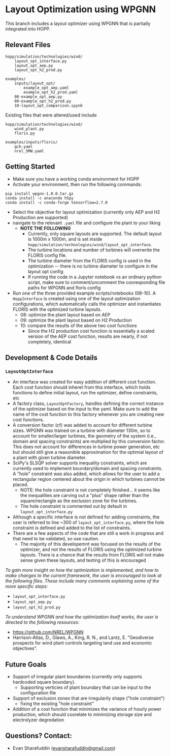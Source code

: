 # Layout Optimization using WPGNN
This branch includes a layout optimizer using WPGNN that is partially integrated into HOPP. 
## Relevant Files
```
hopp/simulation/technologies/wind/
    layout_opt_interface.py
    layout_opt_aep.py
    layout_opt_h2_prod.py

examples/
    inputs/layout_opt/
        example_opt_aep.yaml
        example_opt_h2_prod.yaml
    08-example_opt_aep.py
    09-example_opt_h2_prod.py
    10-layout_opt_comparison.ipynb
``` 

Existing files that were altered/used include
```
hopp/simulation/technologies/wind/
    wind_plant.py
    floris.py

examples/inputs/floris/
    gch.yaml
    nrel_5MW.yaml

```

## Getting Started
* Make sure you have a working conda environment for HOPP
* Activate your environment, then run the following commands:
```
pip install wpgnn-1.0.0.tar.gz
conda install -c anaconda h5py
conda install -c conda-forge tensorflow=2.7.0
```
* Select the objective for layout optimization (currently only AEP and H2 Production are supported)
* navigate to the relevant `.yaml` file and configure the plant to your liking
    * **NOTE THE FOLLOWING**
        * Currently, only square layouts are supported. The default layout is 1000m x 1000m, and is set inside ```hopp/simulation/technologies/wind/layout_opt_interface```.
        * The turbine locations and number of turbines will overwrite the FLORIS config file.
        * The turbine diameter from the FLORIS config is used in the optimization -- there is no turbine diameter to configure in the layout opt config 
        * If running the code in a Jupyter notebook vs an ordinary python script, make sure to comment/uncomment the cooresponding file paths for WPGNN and floris config 
* Run one of the three provided example scripts/notebooks (08-10). A `HoppInterface` is created using one of the layout optimization configurations, which automatically calls the optimizer and instantiates FLORIS with the optimized turbine layouts.
    * 08: optimize the plant layout based on AEP
    * 09: optimize the plant layout based on H2 Production
    * 10: compare the results of the above two cost functions
        * Since the H2 production cost function is essentially a scaled version of the AEP cost function, results are nearly, if not completely, identical

## Development & Code Details
### `LayoutOptInterface`
* An interface was created for easy addition of different cost function. Each cost function should inheret from this interface, which holds functions to define initial layout, run the optimizer, define constraints, etc
* A factory class, `LayoutOptFactory`, handles defining the correct instance of the optimizer based on the input to the yaml. Make sure to add the name of the cost function to this factory whenever you are creating new cost functions.
* A conversion factor (cf) was added to account for different turbine sizes. WPGNN was trained on a turbine with diameter 130m, so to account for smaller/larger turbines, the geometry of the system (i.e., domain and spacing constraints) are multiplied by this conversion factor. This does not account for differences in turbine power generation, etc but should still give a reasonible approximation for the optimial layout of a plant with given turbine diameter.
* SciPy's SLSQP solver supports inequality constraints, which are currently used to implement boundary/domain and spacing constraints. A "hole" constraint was also added, which allows for the user to add a rectangular region centered about the origin in which turbines cannot be placed.
    * NOTE: the hole constraint is not completely finished... it seems like the inequalities are carving out a "plus" shape rather than the square/rectangle as the exclusion zone for the turbines. 
    * The hole constraint is commented out by default in `layout_opt_interface.py`
* Although a specific interface is not defined for adding constraints, the user is referred to line ~300 of `layout_opt_interface.py`, where the hole constraint is defined and added to the list of constraints.
* There are a few aspects of the code that are still a work in progress and that need to be validated, so use caution.
    * The majority of this developemnt was focused on the results of the optimizer, and not the results of FLORIS using the optimized turbine layouts. There is a chance that the results from FLORIS will not make sense given these layouts, and testing of this is encouraged

*To gain more insight on how the optimization is implemented, and how to make changes to the current framework, the user is encouraged to look at the following files. These include many comments explaining some of the more specific steps:*
* ```layout_opt_interface.py```
* `layout_opt_aep.py`
* `layout_opt_h2_prod.py`

*To understand WPGNN and how the optimization itself works, the user is directed to the following resources:*
* https://github.com/NREL/WPGNN
* Harrison-Atlas, D., Glaws, A., King, R. N., and Lantz, E. "Geodiverse prospects for wind plant controls targeting land use and economic objectives".

## Future Goals
* Support of irregular plant boundaries (currently only supports hardcoded square boundary).
    * Supporting verticies of plant boundary that can be input to the configuration file
* Support of exclusion zones that are irregularily shape ("hole constraint")
    * fixing the existing "hole constraint"
* Addition of a cost function that minimizes the variance of hourly power production, which should coorelate to minimizing storage size and electrolyzer degredation


## Questions? Contact:
* Evan Sharafuddin (evansharafuddin@gmail.com)

